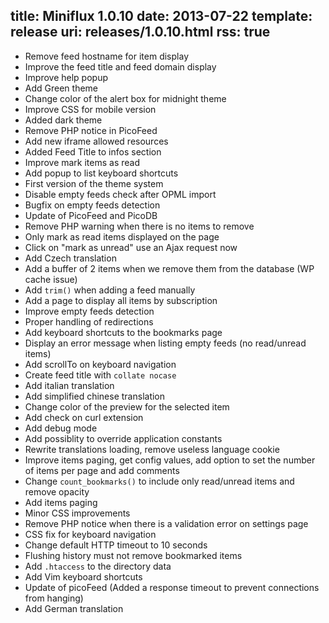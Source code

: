 title: Miniflux 1.0.10
date: 2013-07-22
template: release
uri: releases/1.0.10.html
rss: true
---

* Remove feed hostname for item display
* Improve the feed title and feed domain display
* Improve help popup
* Add Green theme
* Change color of the alert box for midnight theme
* Improve CSS for mobile version
* Added dark theme
* Remove PHP notice in PicoFeed
* Add new iframe allowed resources
* Added Feed Title to infos section
* Improve mark items as read
* Add popup to list keyboard shortcuts
* First version of the theme system
* Disable empty feeds check after OPML import
* Bugfix on empty feeds detection
* Update of PicoFeed and PicoDB
* Remove PHP warning when there is no items to remove
* Only mark as read items displayed on the page
* Click on "mark as unread" use an Ajax request now
* Add Czech translation
* Add a buffer of 2 items when we remove them from the database (WP cache issue)
* Add `trim()` when adding a feed manually
* Add a page to display all items by subscription
* Improve empty feeds detection
* Proper handling of redirections
* Add keyboard shortcuts to the bookmarks page
* Display an error message when listing empty feeds (no read/unread items)
* Add scrollTo on keyboard navigation
* Create feed title with `collate nocase`
* Add italian translation
* Add simplified chinese translation
* Change color of the preview for the selected item
* Add check on curl extension
* Add debug mode
* Add possiblity to override application constants
* Rewrite translations loading, remove useless language cookie
* Improve items paging, get config values, add option to set the number of items per page and add comments
* Change `count_bookmarks()` to include only read/unread items and remove opacity
* Add items paging
* Minor CSS improvements
* Remove PHP notice when there is a validation error on settings page
* CSS fix for keyboard navigation
* Change default HTTP timeout to 10 seconds
* Flushing history must not remove bookmarked items
* Add `.htaccess` to the directory data
* Add Vim keyboard shortcuts
* Update of picoFeed (Added a response timeout to prevent connections from hanging)
* Add German translation
